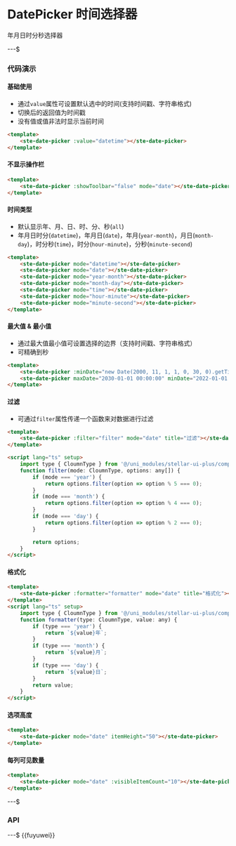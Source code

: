 # DatePicker 时间选择器

年月日时分秒选择器

---$

### 代码演示

#### 基础使用

- 通过`value`属性可设置默认选中的时间(支持时间戳、字符串格式)
- 切换后的返回值为时间戳
- 没有值或值非法时显示当前时间

```html
<template>
    <ste-date-picker :value="datetime"></ste-date-picker>
</template>
```

#### 不显示操作栏

```html
<template>
    <ste-date-picker :showToolbar="false" mode="date"></ste-date-picker>
</template>
```

#### 时间类型

- 默认显示年、月、日、时、分、秒(`all`)
- 年月日时分(`datetime`)，年月日(`date`)，年月(`year-month`)，月日(`month-day`)，时分秒(`time`)，时分(`hour-minute`)，分秒(`minute-second`)

```html
<template>
    <ste-date-picker mode="datetime"></ste-date-picker>
    <ste-date-picker mode="date"></ste-date-picker>
    <ste-date-picker mode="year-month"></ste-date-picker>
    <ste-date-picker mode="month-day"></ste-date-picker>
    <ste-date-picker mode="time"></ste-date-picker>
    <ste-date-picker mode="hour-minute"></ste-date-picker>
    <ste-date-picker mode="minute-second"></ste-date-picker>
</template>
```

#### 最大值 & 最小值

- 通过最大值最小值可设置选择的边界（支持时间戳、字符串格式）
- 可精确到秒

```html
<template>
    <ste-date-picker :minDate="new Date(2000, 11, 1, 1, 0, 30, 0).getTime()" :maxDate="new Date(2030, 11, 1, 1, 23, 59, 30).getTime()"></ste-date-picker>
    <ste-date-picker maxDate="2030-01-01 00:00:00" minDate="2022-01-01 00:00:00"></ste-date-picker>
</template>
```

#### 过滤

- 可通过`filter`属性传递一个函数来对数据进行过滤

```html
<template>
    <ste-date-picker :filter="filter" mode="date" title="过滤"></ste-date-picker>
</template>

<script lang="ts" setup>
    import type { CloumnType } from '@/uni_modules/stellar-ui-plus/components/ste-date-picker/types';
    function filter(mode: CloumnType, options: any[]) {
        if (mode === 'year') {
            return options.filter(option => option % 5 === 0);
        }
        if (mode === 'month') {
            return options.filter(option => option % 4 === 0);
        }
        if (mode === 'day') {
            return options.filter(option => option % 2 === 0);
        }

        return options;
    }
</script>
```

#### 格式化

```html
<template>
    <ste-date-picker :formatter="formatter" mode="date" title="格式化"></ste-date-picker>
</template>
<script lang="ts" setup>
    import type { CloumnType } from '@/uni_modules/stellar-ui-plus/components/ste-date-picker/types';
    function formatter(type: CloumnType, value: any) {
        if (type === 'year') {
            return `${value}年`;
        }
        if (type === 'month') {
            return `${value}月`;
        }
        if (type === 'day') {
            return `${value}日`;
        }
        return value;
    }
</script>
```

#### 选项高度

```html
<template>
    <ste-date-picker mode="date" itemHeight="50"></ste-date-picker>
</template>
```

#### 每列可见数量

```html
<template>
    <ste-date-picker mode="date" :visibleItemCount="10"></ste-date-picker>
</template>
```

---$

### API

<!-- props -->

---$
{{fuyuwei}}
